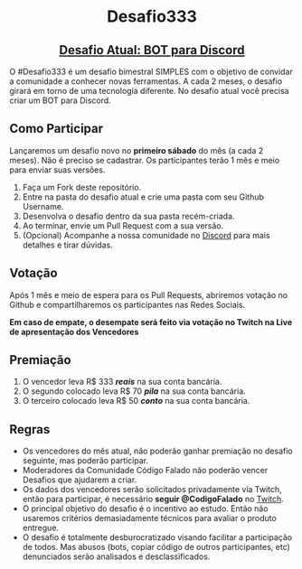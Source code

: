 <h1 align="center">Desafio333</h1>
<h2 align="center"><a  href="2020-Bot-Discord/README.md">Desafio Atual: BOT para Discord</a></h2>

O #Desafio333 é um desafio bimestral SIMPLES com o objetivo de convidar a comunidade a conhecer novas ferramentas.
A cada 2 meses, o desafio girará em torno de uma tecnologia diferente. No desafio atual você precisa criar um BOT para Discord.

## Como Participar

Lançaremos um desafio novo no **primeiro sábado** do mês (a cada 2 meses).
Não é preciso se cadastrar. Os participantes terão 1 mês e meio para enviar suas versões.

1. Faça um Fork deste repositório.
2. Entre na pasta do desafio atual e crie uma pasta com seu Github Username.
3. Desenvolva o desafio dentro da sua pasta recém-criada.
4. Ao terminar, envie um Pull Request com a sua versão.
5. (Opcional) Acompanhe a nossa comunidade no [Discord](https://discord.gg/3y4X9pm) para mais detalhes e tirar dúvidas.

## Votação

Após 1 mês e meio de espera para os Pull Requests, abriremos votação no Github e compartilharemos os participantes nas Redes Sociais.

**Em caso de empate, o desempate será feito via votação no Twitch na Live de apresentação dos Vencedores**

## Premiação

1. O vencedor leva R\$ 333 **_reais_** na sua conta bancária.
2. O segundo colocado leva R\$ 70 **_pila_** na sua conta bancária.
3. O terceiro colocado leva R\$ 50 **_conto_** na sua conta bancária.

## Regras

- Os vencedores do mês atual, não poderão ganhar premiação no desafio seguinte, mas poderão participar.
- Moderadores da Comunidade Código Falado não poderão vencer Desafios que ajudarem a criar.
- Os dados dos vencedores serão solicitados privadamente via Twitch, então para participar, é necessário **seguir @CodigoFalado** no [Twitch](https://www.twitch.tv/codigofalado).
- O principal objetivo do desafio é o incentivo ao estudo. Então não usaremos critérios demasiadamente técnicos para avaliar o produto entregue.
- O desafio é totalmente desburocratizado visando facilitar a participação de todos. Mas abusos (bots, copiar código de outros participantes, etc) denunciados serão analisados e desclassificados.
